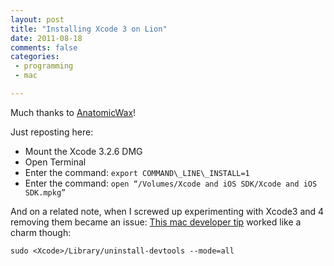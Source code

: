 ```yaml
---
layout: post
title: "Installing Xcode 3 on Lion"
date: 2011-08-18
comments: false
categories:
 - programming
 - mac

---
```

Much thanks to
[AnatomicWax](http://anatomicwax.tumblr.com/post/8064949186/installing-xcode-3-2-6-on-lion-redux)!

Just reposting here:

 - Mount the Xcode 3.2.6 DMG
 - Open Terminal
 - Enter the command: `export COMMAND\_LINE\_INSTALL=1`
 - Enter the command: `open “/Volumes/Xcode and iOS SDK/Xcode and iOS SDK.mpkg”`

And on a related note, when I screwed up experimenting with Xcode3 and 4
removing them became an issue: [This mac developer
tip](http://macdevelopertips.com/xcode/how-to-uninstall-xcode.html) worked
like a charm though:

```
sudo <Xcode>/Library/uninstall-devtools --mode=all
```
